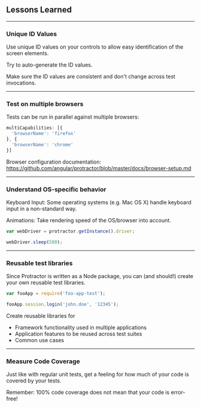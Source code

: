 ##  Lessons Learned

---

### Unique ID Values

Use unique ID values on your controls to allow easy identification of the screen elements.

Try to auto-generate the ID values.

Make sure the ID values are consistent and don't change across test invocations.

---

### Test on multiple browsers

Tests can be run in parallel against multiple browsers:

```javascript
multiCapabilities: [{
  'browserName': 'firefox'
}, {
  'browserName': 'chrome'
}]
```

Browser configuration documentation: https://github.com/angular/protractor/blob/master/docs/browser-setup.md

---

### Understand OS-specific behavior

Keyboard Input: Some operating systems (e.g. Mac OS X) handle keyboard input in a non-standard way.

Animations: Take rendering speed of the OS/browser into account.

```javascript
var webDriver = protractor.getInstance().driver;

webDriver.sleep(500);
```

---

### Reusable test libraries

Since Protractor is written as a Node package, you can (and should!) create your own reusable test libraries.

```javascript
var fooApp = require('foo-app-test');

fooApp.session.login('john.doe', '12345');
```

Create reusable libraries for

* Framework functionality used in multiple applications
* Application features to be reused across test suites
* Common use cases

---

### Measure Code Coverage

Just like with regular unit tests, get a feeling for how much of your code is covered by your tests.

Remember: 100% code coverage does not mean that your code is error-free!
